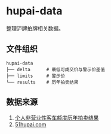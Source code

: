 # hupai-data

整理沪牌拍牌相关数据。


## 文件组织

```
hupai-data
├── delta      # 最低可成交价与警示价差值
├── limits     # 警示价
└── results    # 历年拍卖结果
```


## 数据来源

1. [个人非营业性客车额度历年拍卖结果](http://www.alltobid.com/contents/16/71.html)
2. [51hupai.com](http://51hupai.com/How-to/review)
